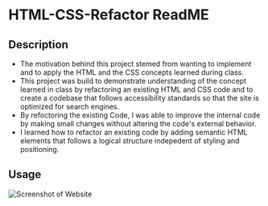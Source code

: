 # HTML-CSS-Refactor ReadME

## Description


- The motivation behind this project stemed from wanting to implement and to apply the HTML and the CSS concepts learned during class. 
- This project was build to demonstrate understanding of the concept learned in class by refactoring an existing HTML and CSS code and to create a codebase that follows accessibility standards so that the site is optimized for search engines. 
- By refoctoring the existing Code, I was able to improve the internal code by making small changes without altering the code's external behavior. 
- I learned how to refactor an existing code by adding semantic HTML elements that follows a logical structure indepedent of styling and positioning. 


## Usage

![Screenshot of Website](assets/images/Refactor.png)

